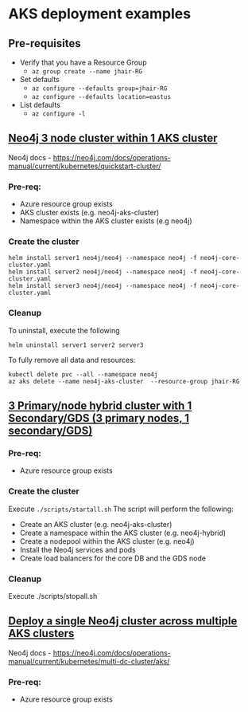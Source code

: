 # AKS deployment examples

## Pre-requisites
- Verify that you have a Resource Group
    - ```az group create --name jhair-RG```
- Set defaults
    - ```az configure --defaults group=jhair-RG```
    - ```az configure --defaults location=eastus```
- List defaults
    - ```az configure -l```


## [Neo4j 3 node cluster within 1 AKS cluster](neo4j-core-cluster.yaml)
Neo4j docs - https://neo4j.com/docs/operations-manual/current/kubernetes/quickstart-cluster/
### Pre-req:
- Azure resource group exists
- AKS cluster exists (e.g. neo4j-aks-cluster)
- Namespace within the AKS cluster exists (e.g neo4j)

### Create the cluster
```
helm install server1 neo4j/neo4j --namespace neo4j -f neo4j-core-cluster.yaml
helm install server2 neo4j/neo4j --namespace neo4j -f neo4j-core-cluster.yaml
helm install server3 neo4j/neo4j --namespace neo4j -f neo4j-core-cluster.yaml
```

### Cleanup
To uninstall, execute the following
```
helm uninstall server1 server2 server3
```

To fully remove all data and resources:
```
kubectl delete pvc --all --namespace neo4j
az aks delete --name neo4j-aks-cluster  --resource-group jhair-RG
```


## [3 Primary/node hybrid cluster with 1 Secondary/GDS (3 primary nodes, 1 secondary/GDS)](./hybrid-gds/README.md)
### Pre-req:
- Azure resource group exists

### Create the cluster
Execute ```./scripts/startall.sh```
The script will perform the following:
- Create an AKS cluster (e.g. neo4j-aks-cluster)
- Create a namespace within the AKS cluster (e.g. neo4j-hybrid)
- Create a nodepool within the AKS cluster (e.g. neo4j)
- Install the Neo4j services and pods
- Create load balancers for the core DB and the GDS node

### Cleanup
Execute ./scripts/stopall.sh

## [Deploy a single Neo4j cluster across multiple AKS clusters](./neo4j-cluster-across-multiple-AKS/README.md)
Neo4j docs - https://neo4j.com/docs/operations-manual/current/kubernetes/multi-dc-cluster/aks/
### Pre-req:
- Azure resource group exists
